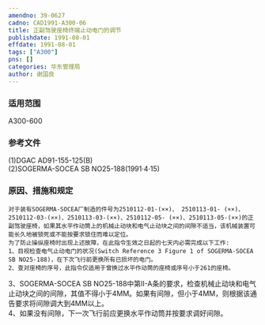 ```yaml
---
amendno: 39-0627  
cadno: CAD1991-A300-06  
title: 正副驾驶座椅终端止动电门的调节  
publishdate: 1991-08-01  
effdate: 1991-08-01  
tags: ["A300"]  
pns: []  
categories: 华东管理局  
author: 谢国良  
---
```

  
### 适用范围  
A300-600  
  
<!--more-->  
### 参考文件  
(1)DGAC AD91-155-125(B)  
    (2)SOGERMA-SOCEA SB NO25-188(1991·4·15)  
  
### 原因、措施和规定  
    对于装有SOGERMA-SOCEA厂制造的件号为2510112-01-(××)、 2510113-01- (××)、2510112-03-(××)、2510113-03-(××)、2510112-05- (××)、2510113-05-(××)的正副驾驶座椅，如果其水平作动筒上的机械止动块和电气止动块之间的间隙不适当，该机械装置可能长久地被锁死或不能按要求锁住而难以定位。  
    为了防止操纵座椅时出现上述故障，在此指令生效之日起的七天内必需完成以下工作:  
    1、目视检查电气止动电门的状况(Switch Reference 3 Figure 1 of SOGERMA-SOCEA SB NO25-188)，在下次飞行前更换所有已损坏的电门。  
    2、查对座椅的序号，此指令仅适用于曾换过水平作动筒的座椅或序号小于261的座椅。  
  
3、SOGERMA-SOCEA SB NO25-188中第II-A条的要求，检查机械止动块和电气止动块之间的间隙，其值不得小于4MM。如果有间隙，但小于4MM，则根据该通告要求将间隙调大到4MM以上。  
    4、如果没有间隙，下一次飞行前应更换水平作动筒并按要求调好间隙。  
